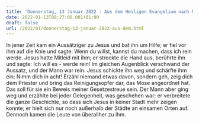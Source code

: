 ```yaml
---
title: 'Donnerstag, 13 Januar 2022 : Aus dem Heiligen Evangelium nach Markus - Mk 1,40-45.'
date: 2022-01-13T08:27:00.001+01:00
draft: false
url: /2022/01/donnerstag-13-januar-2022-aus-dem.html
---
```


In jener Zeit kam ein Aussätziger zu Jesus und bat ihn um Hilfe; er fiel vor ihm auf die Knie und sagte: Wenn du willst, kannst du machen, dass ich rein werde. Jesus hatte Mitleid mit ihm; er streckte die Hand aus, berührte ihn und sagte: Ich will es - werde rein! Im gleichen Augenblick verschwand der Aussatz, und der Mann war rein. Jesus schickte ihn weg und schärfte ihm ein: Nimm dich in acht! Erzähl niemand etwas davon, sondern geh, zeig dich dem Priester und bring das Reinigungsopfer dar, das Mose angeordnet hat. Das soll für sie ein Beweis meiner Gesetzestreue sein. Der Mann aber ging weg und erzählte bei jeder Gelegenheit, was geschehen war; er verbreitete die ganze Geschichte, so dass sich Jesus in keiner Stadt mehr zeigen konnte; er hielt sich nur noch außerhalb der Städte an einsamen Orten auf. Dennoch kamen die Leute von überallher zu ihm.
